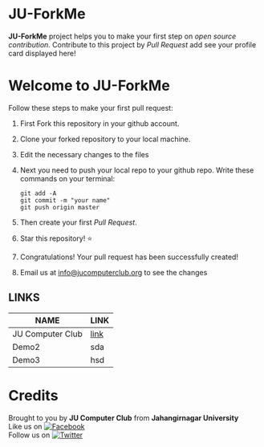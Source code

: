 # JU-ForkMe
**JU-ForkMe** project helps you to make your first step on *open source contribution.*
Contribute to this project by *Pull Request* add see your profile card displayed here! 

# Welcome to JU-ForkMe

Follow these steps to make your first pull request:

1. First Fork this repository in your github account.

2. Clone your forked repository to your local machine.

3. Edit the necessary changes to the files

4. Next you need to push your local repo to your github repo. Write these commands on your terminal:
    ```
    git add -A
    git commit -m "your name"
    git push origin master
    ```
5. Then create your first *Pull Request*.

6. Star this repository! :star: 

7. Congratulations! Your pull request has been successfully created!

8. Email us at info@jucomputerclub.org to see the changes


## LINKS

| **NAME**           | **LINK**                                                                                      |
|--------------------|-----------------------------------------------------------------------------------------------|
| JU Computer Club | [link](Contributors/example.md) |
| Demo2 | sda |
| Demo3 | hsd |


# Credits
Brought to you by **JU Computer Club** from **Jahangirnagar University**<br>
Like us on [![Facebook](https://i.imgur.com/fep1WsG.png)](https://www.facebook.com/jucomputerclub)<br>
Follow us on [![Twitter](https://i.imgur.com/wWzX9uB.png)](https://twitter.com/JUComputerClub)<br>
